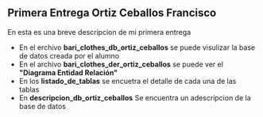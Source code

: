 ## Primera Entrega Ortiz Ceballos Francisco

  En esta es una breve descripcion de mi primera entrega

  - En el erchivo **bari_clothes_db_ortiz_ceballos** se puede visulizar la base de datos creada por el alumno
  - En el archivo **bari_clothes_der_ortiz_ceballos** se puede ver el **"Diagrama Entidad Relación"**
  - En los **listado_de_tablas** se encuetra el detalle de cada una de las tablas
  - En **descripcion_db_ortiz_ceballos** Se encuentra un adescripcion de la base de datos
